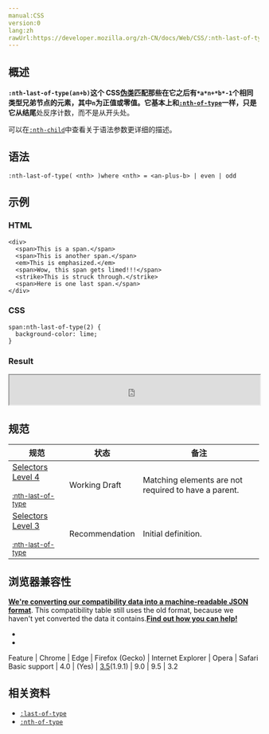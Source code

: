 ```yaml
---
manual:CSS
version:0
lang:zh
rawUrl:https://developer.mozilla.org/zh-CN/docs/Web/CSS/:nth-last-of-type
---
```





## 概述<a name="概述"></a>


**`:nth-last-of-type(an+b)`**这个 CSS[伪类](%29702 "")匹配那些在它之后有`*a*n+*b*-1`个相同类型兄弟节点的元素，其中`n`为正值或零值。它基本上和[`:nth-of-type`](%28080 "")一样，只是它从**结尾**处反序计数，而不是从开头处。



可以在[`:nth-child`](%28077 ":nth-child(an+b) 这个 CSS 伪类匹配文档树中在其之前具有 an+b-1 个兄弟节点的元素，其中 n 为正值或零值。简单点说就是，这个选择器匹配那些在同系列兄弟节点中的位置与模式 an+b 匹配的元素。")中查看关于语法参数更详细的描述。


## 语法<a name="语法"></a>

```
:nth-last-of-type( <nth> )where <nth> = <an-plus-b> | even | odd

```

## 示例<a name="示例"></a>

### HTML<a name="HTML"></a>

```
<div>
  <span>This is a span.</span>
  <span>This is another span.</span>
  <em>This is emphasized.</em>
  <span>Wow, this span gets limed!!!</span>
  <strike>This is struck through.</strike>
  <span>Here is one last span.</span>
</div>
```

### CSS<a name="CSS"></a>

```
span:nth-last-of-type(2) {
  background-color: lime;
}
```

### Result<a name="Result"></a>


<iframe src='https://mdn.mozillademos.org/zh-CN/docs/Web/CSS/:nth-last-of-type$samples/Example?revision=1258779' width='100%' height='60'></iframe>


## 规范<a name="规范"></a>

规范 | 状态 | 备注 
 ---  |  ---  |  ---  | 
[Selectors Level 4<br></br><small>:nth-last-of-type</small>](%31219 "") | Working Draft | Matching elements are not required to have a parent. 
[Selectors Level 3<br></br><small>:nth-last-of-type</small>](%31220 "") | Recommendation | Initial definition. 


## 浏览器兼容性<a name="浏览器兼容性"></a>


**[We&#39;re converting our compatibility data into a machine-readable JSON format](%3344 "")**. This compatibility table still uses the old format, because we haven&#39;t yet converted the data it contains.**[Find out how you can help!](%3392 "")**


* 
* 

Feature | Chrome | Edge | Firefox (Gecko) | Internet Explorer | Opera | Safari 
Basic support | 4.0 | (Yes) | [3.5](%3393 "Released on 2009-06-30.")(1.9.1) | 9.0 | 9.5 | 3.2 




## 相关资料<a name="相关资料"></a>

* [`:last-of-type`](%28024 ":last-of-type CSS 伪类 表示了在（它父元素的）子元素列表中，最后一个给定类型的元素。当代码类似Parent tagName:last-of-type的作用区域包含父元素的所有子元素中的最后一个选定元素，也包括子元素的最后一个子元素并以此类推。")
* [`:nth-of-type`](%28080 "")



